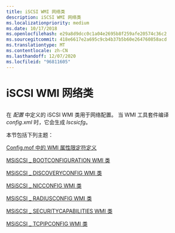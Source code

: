```yaml
---
title: iSCSI WMI 网络类
description: iSCSI WMI 网络类
ms.localizationpriority: medium
ms.date: 10/17/2018
ms.openlocfilehash: e29a8d9dcc0c1a04e2695b8f259afe20574c36c2
ms.sourcegitcommit: 418e6617e2a695c9cb4b37b5b60e264760858acd
ms.translationtype: MT
ms.contentlocale: zh-CN
ms.lasthandoff: 12/07/2020
ms.locfileid: "96811605"
---
```

# <a name="iscsi-wmi-network-classes"></a>iSCSI WMI 网络类


## <span id="ddk_iscsi_wmi_classes_used_in_network_configuration_kr"></span><span id="DDK_ISCSI_WMI_CLASSES_USED_IN_NETWORK_CONFIGURATION_KR"></span>


在 *配置* 中定义的 iSCSI WMI 类用于网络配置。 当 WMI 工具套件编译 *config.xml* 时，它会生成 *Iscsicfg*。

本节包括下列主题：

[Config.mof 中的 WMI 属性限定符定义](wmi-property-qualifier-definitions-in-config-mof.md)

[MSiSCSI \_ BOOTCONFIGURATION WMI 类](msiscsi-bootconfiguration-wmi-class.md)

[MSiSCSI \_ DISCOVERYCONFIG WMI 类](msiscsi-discoveryconfig-wmi-class.md)

[MSiSCSI \_ NICCONFIG WMI 类](msiscsi-nicconfig-wmi-class.md)

[MSiSCSI \_ RADIUSCONFIG WMI 类](msiscsi-radiusconfig-wmi-class.md)

[MSiSCSI \_ SECURITYCAPABILITIES WMI 类](msiscsi-securitycapabilities-wmi-class.md)

[MSiSCSI \_ TCPIPCONFIG WMI 类](msiscsi-tcpipconfig-wmi-class.md)

 

 





